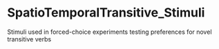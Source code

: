 # SpatioTemporalTransitive_Stimuli
Stimuli used in forced-choice experiments testing preferences for novel transitive verbs
